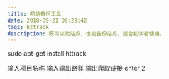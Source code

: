 ```yaml
---
title: 网站备份工具
date: 2018-09-21 09:29:42
tags: httrack
description: 既可以爬站点，也能备份站点，适合初学者使用。
---
```


sudo apt-get install httrack

输入项目名称
输入输出路径
输出爬取链接
enter
2
